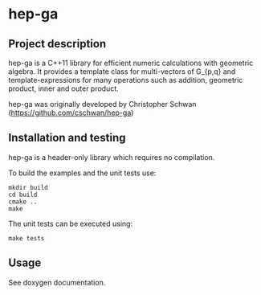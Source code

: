 # hep-ga

## Project description
hep-ga is a C++11 library for efficient numeric calculations with geometric
algebra. It provides a template class for multi-vectors of G_{p,q} and
template-expressions for many operations such as addition, geometric product,
inner and outer product.

hep-ga was originally developed by Christopher Schwan (https://github.com/cschwan/hep-ga)

## Installation and testing


hep-ga is a header-only library which requires no compilation.

To build the examples and the unit tests use:
```
mkdir build
cd build
cmake ..
make
```

The unit tests can be executed using:
```
make tests
```

## Usage
See doxygen documentation.
